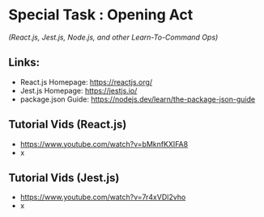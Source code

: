 # Special Task : Opening Act 
*(React.js, Jest.js, Node.js, and other Learn-To-Command Ops)*

## Links:
* React.js Homepage: https://reactjs.org/
* Jest.js Homepage: https://jestjs.io/
* package.json Guide: https://nodejs.dev/learn/the-package-json-guide

## Tutorial Vids (React.js)
* https://www.youtube.com/watch?v=bMknfKXIFA8
* x


## Tutorial Vids (Jest.js)
* https://www.youtube.com/watch?v=7r4xVDI2vho
* x
